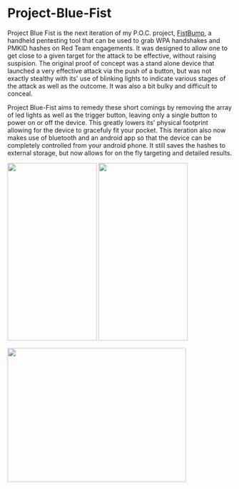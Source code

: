 # Project-Blue-Fist

Project Blue Fist is the next iteration of my P.O.C. project, [FistBump](https://github.com/eliddell1/FistBump), a handheld pentesting tool that can be used to grab WPA handshakes and PMKID hashes on Red Team engagements. It was designed to allow one to get close to a given target for the attack to be effective, without raising suspision.  The original proof of concept was a stand alone device that launched a very effective attack via the push of a button, but was not exactly stealthy with its' use of blinking lights to indicate various stages of the attack as well as the outcome. It was also a bit bulky and difficult to conceal. 

Project Blue-Fist aims to remedy these short comings by removing the array of led lights as well as the trigger button, leaving only a single button to power on or off the device.  This greatly lowers its' physical footprint allowing for the device to gracefuly fit your pocket.  This iteration also now makes use of bluetooth and an android app so that the device can be completely controlled from your android phone. It still saves the hashes to external storage, but now allows for on the fly targeting and detailed results.


<img src="https://github.com/eliddell1/Project-Blue-Fist/blob/master/Images/Screenshot_20181109-181002.png" width="200" height="398">     <img src="https://github.com/eliddell1/Project-Blue-Fist/blob/master/Images/Screenshot_20181109-181027.png" width="200" height="398">      

<img src="https://github.com/eliddell1/Project-Blue-Fist/blob/master/Images/device+app-targeted_attack_mode.jpg" width="400" height="300">





